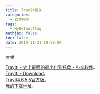 ```yaml
---
title: TrayIt相关
categories:
  - 软件相关
tags:
  - MyDefaultTag
mathjax: false
toc: false
date: 2019-11-21 10:50:09
---
```

omit
<!--more-->

[TrayIt! - 史上最强的最小化到托盘 - 小众软件](https://www.appinn.com/trayit/)。  
[TrayIt! - Download](https://trayit.en.softonic.com/)。  
[TrayIt4.6.5.5官方版](https://www.xiazaiba.com/html/35991.html)。  
[我的下载地址](trayit_4_6_5_5.zip)。  
